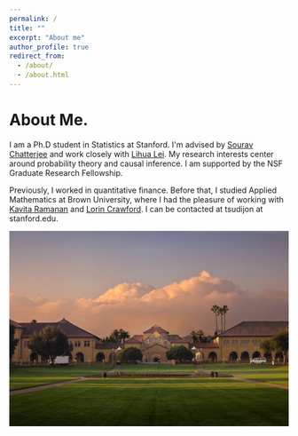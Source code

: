 ```yaml
---
permalink: /
title: ""
excerpt: "About me"
author_profile: true
redirect_from: 
  - /about/
  - /about.html
---
```



# About Me.

I am a Ph.D student in Statistics at Stanford. I'm advised by [Sourav Chatterjee](https://souravchatterjee.su.domains//) and work closely with [Lihua Lei](https://lihualei71.github.io/index.html). My research interests center around probability theory and causal inference. I am supported by the NSF Graduate Research Fellowship.

Previously, I worked in quantitative finance. Before that, I studied Applied Mathematics at Brown University, where I had the pleasure of working with [Kavita Ramanan](https://www.brown.edu/academics/applied-mathematics/faculty/kavita-ramanan/home) and [Lorin Crawford](https://www.lorincrawford.com/). I can be contacted at tsudijon at stanford.edu.

![stanford](/images/stanford.jpeg)